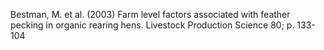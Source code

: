 Bestman, M. et al. (2003) Farm level factors associated with feather pecking in organic rearing hens. Livestock Production Science 80; p. 133-104